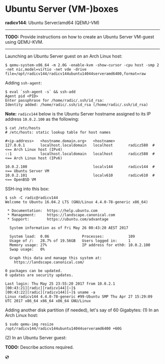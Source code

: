 # Ubuntu Server (VM-)boxes

**radicv144**: Ubuntu Server/amd64 (QEMU-VM)

---

**TODO:** Provide instructions on how to create an Ubuntu Server VM-guest using QEMU-KVM.

---

Launching an Ubuntu Server guest on an Arch Linux host:

```
$ qemu-system-x86_64 -m 2.0G -enable-kvm -show-cursor -cpu host -smp 2 -net nic,model=virtio -net vde -drive file=/opt/radicv144/radicv144ubuntu14044serveramd6400,format=raw
```

Adding `ssh-agent`:

```
$ eval `ssh-agent -s` && ssh-add
Agent pid <PID>
Enter passphrase for /home/radic/.ssh/id_rsa:
Identity added: /home/radic/.ssh/id_rsa (/home/radic/.ssh/id_rsa)
```

**Note:** `radicv144` below is the Ubuntu Server hostname assigned to its IP address `10.0.2.100` as the following:

```
$ cat /etc/hosts
# /etc/hosts: static lookup table for host names

#<ip-address>   <hostname.domain.org>   <hostname>
127.0.0.1       localhost.localdomain   localhost       radicz580  # <== Arch Linux host (IPv4)
::1             localhost.localdomain   localhost       radicz580  # <== Arch Linux host (IPv6)

10.0.2.100                              localv144       radicv144  # <== Ubuntu Server VM
10.0.2.101                              localv610       radicv610  # <== OpenBSD VM
```

SSH-ing into this box:

```
$ ssh -C radic@radicv144
Welcome to Ubuntu 16.04.2 LTS (GNU/Linux 4.4.0-78-generic x86_64)

 * Documentation:  https://help.ubuntu.com
 * Management:     https://landscape.canonical.com
 * Support:        https://ubuntu.com/advantage

  System information as of Fri May 26 00:43:20 AEST 2017

  System load:  0.06               Processes:           109
  Usage of /:   28.7% of 19.56GB   Users logged in:     1
  Memory usage: 27%                IP address for eth0: 10.0.2.100
  Swap usage:   0%

  Graph this data and manage this system at:
    https://landscape.canonical.com/

0 packages can be updated.
0 updates are security updates.

Last login: Thu May 25 23:55:20 2017 from 10.0.2.1
[00:43:21][radic][radicv144][~]$
[00:43:22][radic][radicv144][~]$ uname -a
Linux radicv144 4.4.0-78-generic #99-Ubuntu SMP Thu Apr 27 15:29:09 UTC 2017 x86_64 x86_64 x86_64 GNU/Linux
```

Adding another disk partition (if needed), let's say of 60 Gigabytes:
(1) In an Arch Linux host:

```
$ sudo qemu-img resize /opt/radicv144/radicv144ubuntu14044serveramd6400 +60G
```

(2) In an Ubuntu Server guest:

**TODO:** Describe actions required.

:cd:
